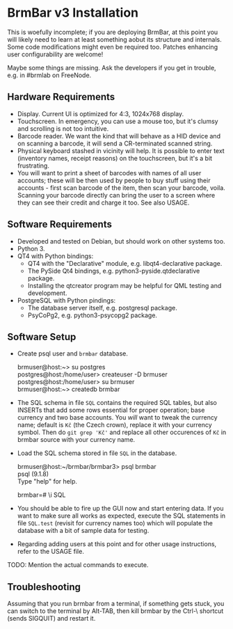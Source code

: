BrmBar v3 Installation
======================

This is woefully incomplete; if you are deploying BrmBar, at this
point you will likely need to learn at least something aobut its
structure and internals. Some code modifications might even be
required too. Patches enhancing user configurability are welcome!

Maybe some things are missing. Ask the developers if you get in trouble,
e.g. in #brmlab on FreeNode.

Hardware Requirements
---------------------

* Display. Current UI is optimized for 4:3, 1024x768 display.
* Touchscreen. In emergency, you can use a mouse too, but it's
  clumsy and scrolling is not too intuitive.
* Barcode reader. We want the kind that will behave as a HID device
  and on scanning a barcode, it will send a CR-terminated scanned string.
* Physical keyboard stashed in vicinity will help. It is possible
  to enter text (inventory names, receipt reasons) on the touchscreen,
  but it's a bit frustrating.
* You will want to print a sheet of barcodes with names of all user
  accounts; these will be then used by people to buy stuff using their
  accounts - first scan barcode of the item, then scan your barcode,
  voila. Scanning your barcode directly can bring the user to a screen
  where they can see their credit and charge it too. See also USAGE.

Software Requirements
---------------------

* Developed and tested on Debian, but should work on other systems too.
* Python 3.
* QT4 with Python bindings:
  * QT4 with the "Declarative" module, e.g. libqt4-declarative package.
  * The PySide Qt4 bindings, e.g. python3-pyside.qtdeclarative package.
  * Installing the qtcreator program may be helpful for QML testing
    and development.
* PostgreSQL with Python pindings:
  * The database server itself, e.g. postgresql package.
  * PsyCoPg2, e.g. python3-psycopg2 package.

Software Setup
--------------

* Create psql user and `brmbar` database.

    brmuser@host:~> su postgres  
    postgres@host:/home/user> createuser -D brmuser  
    postgres@host:/home/user> su brmuser  
    brmuser@host:~> createdb brmbar  

* The SQL schema in file `SQL` contains the required SQL tables,
  but also INSERTs that add some rows essential for proper operation;
  base currency and two base accounts.  You *will* want to tweak the
  currency name; default is `Kč` (the Czech crown), replace it with
  your currency symbol. Then do `git grep 'Kč'` and replace all other
  occurences of `Kč` in brmbar source with your currency name.
* Load the SQL schema stored in file `SQL` in the database.

    brmuser@host:~/brmbar/brmbar3> psql brmbar  
    psql (9.1.8)  
	Type "help" for help.  

	brmbar=# \i SQL  

* You should be able to fire up the GUI now and start entering data.
  If you want to make sure all works as expected, execute the SQL
  statements in file `SQL.test` (revisit for currency names too) which
  will populate the database with a bit of sample data for testing.
* Regarding adding users at this point and for other usage instructions,
  refer to the USAGE file.

TODO: Mention the actual commands to execute.

Troubleshooting
---------------

Assuming that you run brmbar from a terminal, if something gets
stuck, you can switch to the terminal by Alt-TAB, then kill brmbar
by the Ctrl-\ shortcut (sends SIGQUIT) and restart it.
